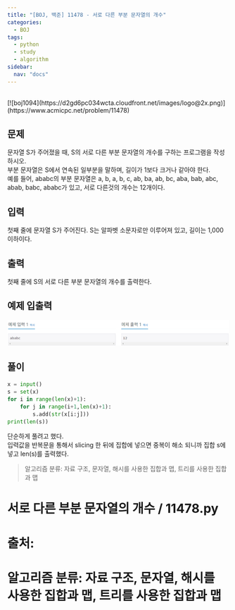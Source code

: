 ```yaml
---
title: "[BOJ, 백준] 11478 - 서로 다른 부분 문자열의 개수"
categories:
  - BOJ
tags:
  - python
  - study
  - algorithm
sidebar: 
  nav: "docs"
---
```

<br>
[![boj1094](https://d2gd6pc034wcta.cloudfront.net/images/logo@2x.png)](https://www.acmicpc.net/problem/11478)
<https://www.acmicpc.net/problem/11478>

## 문제
문자열 S가 주어졌을 때, S의 서로 다른 부분 문자열의 개수를 구하는 프로그램을 작성하시오.   
부분 문자열은 S에서 연속된 일부분을 말하며, 길이가 1보다 크거나 같아야 한다.     
예를 들어, ababc의 부분 문자열은 a, b, a, b, c, ab, ba, ab, bc, aba, bab, abc, abab, babc, ababc가 있고, 서로 다른것의 개수는 12개이다.
## 입력
첫째 줄에 문자열 S가 주어진다. S는 알파벳 소문자로만 이루어져 있고, 길이는 1,000 이하이다.
## 출력
첫째 줄에 S의 서로 다른 부분 문자열의 개수를 출력한다.
## 예제 입출력
![BOJ11478](/assets/images/boj11478.png)

## 풀이
```python
x = input()
s = set(x)
for i in range(len(x)+1):
    for j in range(i+1,len(x)+1):
        s.add(str(x[i:j]))
print(len(s))
```
단순하게 풀려고 했다.     
입력값을 반복문을 통해서 slicing 한 뒤에 집합에 넣으면 중복이 해소 되니까 집합 s에 넣고 len(s)를 출력했다.

> 알고리즘 분류: 자료 구조, 문자열, 해시를 사용한 집합과 맵, 트리를 사용한 집합과 맵
# 서로 다른 부분 문자열의 개수 / 11478.py
# 출처: 
# 알고리즘 분류: 자료 구조, 문자열, 해시를 사용한 집합과 맵, 트리를 사용한 집합과 맵

